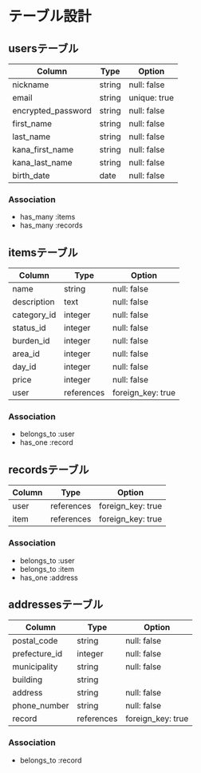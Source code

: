 # テーブル設計

## usersテーブル

| Column             | Type    | Option       |
| ------------------ | ------- | ------------ |
| nickname           | string  | null: false  |
| email              | string  | unique: true |
| encrypted_password | string  | null: false  |
| first_name         | string  | null: false  |
| last_name          | string  | null: false  |
| kana_first_name    | string  | null: false  |
| kana_last_name     | string  | null: false  |
| birth_date         | date    | null: false  |

 ### Association

- has_many :items
- has_many :records

## itemsテーブル

| Column      | Type       | Option            |
| ----------- | ---------- | ----------------- |
| name        | string     | null: false       |
| description | text       | null: false       |
| category_id | integer    | null: false       |
| status_id   | integer    | null: false       |
| burden_id   | integer    | null: false       |
| area_id     | integer    | null: false       |
| day_id      | integer    | null: false       |
| price       | integer    | null: false       |
| user        | references | foreign_key: true |

 ### Association

- belongs_to :user
- has_one :record

## recordsテーブル

| Column | Type       | Option            |
| ------ | ---------- | ----------------- |
| user   | references | foreign_key: true |
| item   | references | foreign_key: true |

### Association

- belongs_to :user
- belongs_to :item
- has_one :address

## addressesテーブル

| Column        | Type       | Option            |
| ------------- | ---------- | ----------------- |
| postal_code   | string     | null: false       |
| prefecture_id | integer    | null: false       |
| municipality  | string     | null: false       |
| building      | string     |                   |
| address       | string     | null: false       |
| phone_number  | string     | null: false       |
| record        | references | foreign_key: true |

### Association

- belongs_to :record